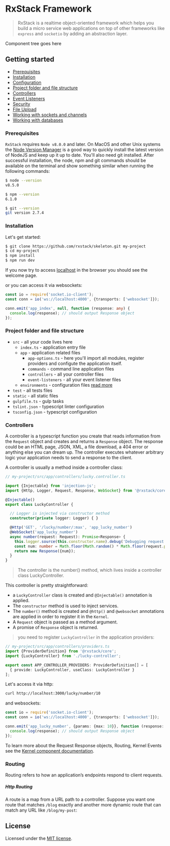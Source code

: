 # RxStack Framework

> RxStack is a realtime object-oriented framework which helps you build a micro service web applications
on top of other frameworks like `express` and `socketio` by adding an abstraction layer.

Component tree goes here

## Getting started

- [Prerequisites](#prerequisites)
- [Installation](#installation)
- [Configuration](#configuration)
- [Project folder and file structure](#project-structure)
- [Controllers](#controllers)
- [Event Listeners](#event-listeners)
- [Security](#security)
- [File Upload](#file-upload)
- [Working with sockets and channels](#websockets-channels)
- [Working with databases](#databases)


### <a name="prerequisites"></a> Prerequisites
`RxStack` requires `Node v8.0.0` and later. On MacOS and other Unix systems the 
[Node Version Manager](https://github.com/creationix/nvm) is a good way 
to quickly install the latest version of NodeJS and keep up it up to date. You'll also need git installed.
After successful installation, the node, npm and git commands should be available on the terminal 
and show something similar when running the following commands:

```bash
$ node --version
v8.5.0
```

```bash
$ npm --version
6.1.0
```

```bash
$ git --version
git version 2.7.4
```

### <a name="installation"></a> Installation

Let's get started:

```bash
$ git clone https://github.com/rxstack/skeleton.git my-project
$ cd my-project
$ npm install
$ npm run dev
```

If you now try to access [localhost](http://localhost:3000/) in the browser you should see the welcome page.

or you can access it via websockets:

```typescript
const io = require('socket.io-client');
const conn = io('ws://localhost:4000', {transports: ['websocket']});

conn.emit('app_index', null, function (response: any) {
  console.log(response); // should output Response object
});
```

### <a name="project-structure"></a> Project folder and file structure

- `src` - all your code lives here
    - `index.ts` - application entry file
    - `app` - application related files
        - `app-options.ts` - here you'll import all modules, register providers and configute the application itself.
        - `commands` - command line application files
        - `controllers` - all your controller files
        - `event-listeners` - all your event listener files
    - `environments` - configuration files [read more](https://github.com/rxstack/rxstack/tree/master/packages/configuration)
- `test` - all tests files
- `static` - all static files
- `gulpfile.ts` - gulp tasks
- `tslint.json` - typescript linter configuration
- `tsconfig.json` - typescript configuration
    
### <a name="controllers"></a> Controllers
A controller is a typescript function you create that reads information from the `Request` object 
and creates and returns a `Response` object. The response could be an HTML page, JSON, XML, a file download, 
a 404 error or anything else you can dream up. 
The controller executes whatever arbitrary logic your application needs to send a response to the client.
 
A controller is usually a method inside a controller class:

```typescript
// my-project/src/app/controllers/lucky.controller.ts

import {Injectable} from 'injection-js';
import {Http, Logger, Request, Response, WebSocket} from '@rxstack/core';

@Injectable()
export class LuckyController {

  // Logger is injected via constructor method
  constructor(private logger: Logger) { }

  @Http('GET', '/lucky/number/:max', 'app_lucky_number')
  @WebSocket('app_lucky_number')
  async number(request: Request): Promise<Response> {
    this.logger.source(this.constructor.name).debug('Debugging request params: ', request.params.toObject());
    const num: number = Math.floor(Math.random() * Math.floor(request.params.get('max')));
    return new Response({num});
  }
}
```

> The controller is the number() method, which lives inside a controller class LuckyController.

This controller is pretty straightforward:

- a `LuckyController` class is created and `@Injectable()` annotation is applied.
- The `constructor` method is used to inject services.
- The `number()` method is created and `@http()` and `@websocket` annotations are applied 
in order to register it in the `Kernel`.
- A `Request` object is passed as a method argument.
- A promise of `Response` object is returned.

> you need to register `LuckyController` in the application providers:

```typescript
// my-project/src/app/controllers/providers.ts
import {ProviderDefinition} from '@rxstack/core';
import {LuckyController} from './lucky-controller';

export const APP_CONTROLLER_PROVIDERS: ProviderDefinition[] = [
  { provide: LuckyController, useClass: LuckyController }
];
```

Let's access it via http:

```bash
curl http://localhost:3000/lucky/number/10
```

and websockets:

```typescript
const io = require('socket.io-client');
const conn = io('ws://localhost:4000', {transports: ['websocket']});

conn.emit('app_lucky_number', {params: {max: 10}}, function (response: any) {
  console.log(response); // should output Response object
});
```

To learn more about the Request Response objects, Routing, Kernel Events
see the [Kernel component documentation](https://github.com/rxstack/rxstack/blob/master/packages/core/docs/kernel.md).

### <a name="routing"></a> Routing
Routing refers to how an application’s endpoints respond to client requests.

##### Http Routing
A route is a map from a URL path to a controller. Suppose you want one route that matches `/blog` 
exactly and another more dynamic route that can match any URL like `/blog/my-post`:

## License

Licensed under the [MIT license](LICENSE).